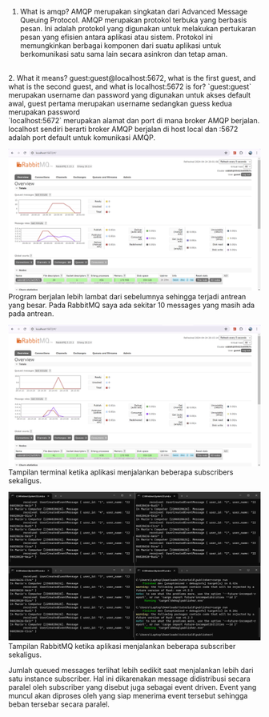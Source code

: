 1. What is amqp?
AMQP merupakan singkatan dari Advanced Message Queuing Protocol. AMQP merupakan protokol terbuka yang berbasis pesan. Ini adalah protokol yang digunakan untuk melakukan pertukaran pesan yang efisien antara aplikasi atau sistem. Protokol ini memungkinkan berbagai komponen dari suatu aplikasi untuk berkomunikasi satu sama lain secara asinkron dan tetap aman.
<br />
2. What it means? guest:guest@localhost:5672, what is the first guest, and what is  the second guest, and what is localhost:5672 is for?
`guest:guest` merupakan username dan password yang digunakan untuk akses default awal, guest pertama merupakan username sedangkan guess kedua merupakan password <br />
`localhost:5672` merupakan alamat dan port di mana broker AMQP berjalan. localhost sendiri berarti broker AMQP berjalan di host local dan :5672 adalah port default untuk komunikasi AMQP.

![slow](images/slow1.png)
Program berjalan lebih lambat dari sebelumnya sehingga terjadi antrean yang besar. Pada RabbitMQ saya ada sekitar 10 messages yang masih ada pada antrean.

![mq3](images/rabbitmq_three.png)
Tampilan terminal ketika aplikasi menjalankan beberapa subscribers sekaligus.

![mq3](images/1.png)
Tampilan RabbitMQ ketika aplikasi menjalankan beberapa subscriber sekaligus.

Jumlah queued messages terlihat lebih sedikit saat menjalankan lebih dari satu instance subscriber. Hal ini dikarenakan message didistribusi secara paralel oleh subscriber yang disebut juga sebagai event driven. Event yang muncul akan diproses oleh yang siap menerima event tersebut sehingga beban tersebar secara paralel.